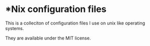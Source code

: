 *Nix configuration files
============

This is a colleciton of configuration files I use on unix like operating systems.

They are available under the MIT license.
